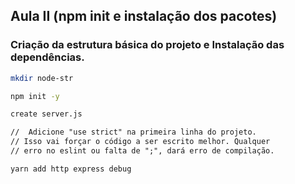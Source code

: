 ## Aula II (npm init e instalação dos pacotes)

### Criação da estrutura básica do projeto e Instalação das dependências.

```bash
mkdir node-str

npm init -y
```

```txt
create server.js

//  Adicione "use strict" na primeira linha do projeto.
// Isso vai forçar o código a ser escrito melhor. Qualquer
// erro no eslint ou falta de ";", dará erro de compilação.
```

```bash
yarn add http express debug
```
